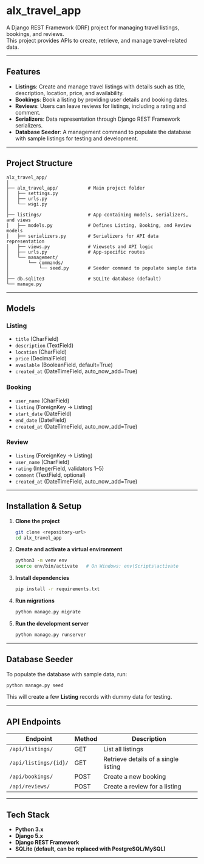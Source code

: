 # alx_travel_app

A Django REST Framework (DRF) project for managing travel listings, bookings, and reviews.  
This project provides APIs to create, retrieve, and manage travel-related data.  

---

## Features

- **Listings**: Create and manage travel listings with details such as title, description, location, price, and availability.
- **Bookings**: Book a listing by providing user details and booking dates.
- **Reviews**: Users can leave reviews for listings, including a rating and comment.
- **Serializers**: Data representation through Django REST Framework serializers.
- **Database Seeder**: A management command to populate the database with sample listings for testing and development.

---

## Project Structure

```
alx_travel_app/
│
├── alx_travel_app/           # Main project folder
│   ├── settings.py
│   ├── urls.py
│   └── wsgi.py
│
├── listings/                 # App containing models, serializers, and views
│   ├── models.py             # Defines Listing, Booking, and Review models
│   ├── serializers.py        # Serializers for API data representation
│   ├── views.py              # Viewsets and API logic
│   ├── urls.py               # App-specific routes
│   └── management/
│       └── commands/
│           └── seed.py       # Seeder command to populate sample data
│
├── db.sqlite3                # SQLite database (default)
└── manage.py
```

---

## Models

### Listing
- `title` (CharField)
- `description` (TextField)
- `location` (CharField)
- `price` (DecimalField)
- `available` (BooleanField, default=True)
- `created_at` (DateTimeField, auto_now_add=True)

### Booking
- `user_name` (CharField)
- `listing` (ForeignKey → Listing)
- `start_date` (DateField)
- `end_date` (DateField)
- `created_at` (DateTimeField, auto_now_add=True)

### Review
- `listing` (ForeignKey → Listing)
- `user_name` (CharField)
- `rating` (IntegerField, validators 1–5)
- `comment` (TextField, optional)
- `created_at` (DateTimeField, auto_now_add=True)

---

## Installation & Setup

1. **Clone the project**
   ```bash
   git clone <repository-url>
   cd alx_travel_app
   ```

2. **Create and activate a virtual environment**
   ```bash
   python3 -m venv env
   source env/bin/activate   # On Windows: env\Scripts\activate
   ```

3. **Install dependencies**
   ```bash
   pip install -r requirements.txt
   ```

4. **Run migrations**
   ```bash
   python manage.py migrate
   ```

5. **Run the development server**
   ```bash
   python manage.py runserver
   ```

---

## Database Seeder

To populate the database with sample data, run:

```bash
python manage.py seed
```

This will create a few **Listing** records with dummy data for testing.

---

## API Endpoints

| Endpoint                | Method | Description                           |
|--------------------------|--------|---------------------------------------|
| `/api/listings/`        | GET    | List all listings                     |
| `/api/listings/{id}/`   | GET    | Retrieve details of a single listing  |
| `/api/bookings/`        | POST   | Create a new booking                  |
| `/api/reviews/`         | POST   | Create a review for a listing         |

---

## Tech Stack

- **Python 3.x**
- **Django 5.x**
- **Django REST Framework**
- **SQLite (default, can be replaced with PostgreSQL/MySQL)**

---


